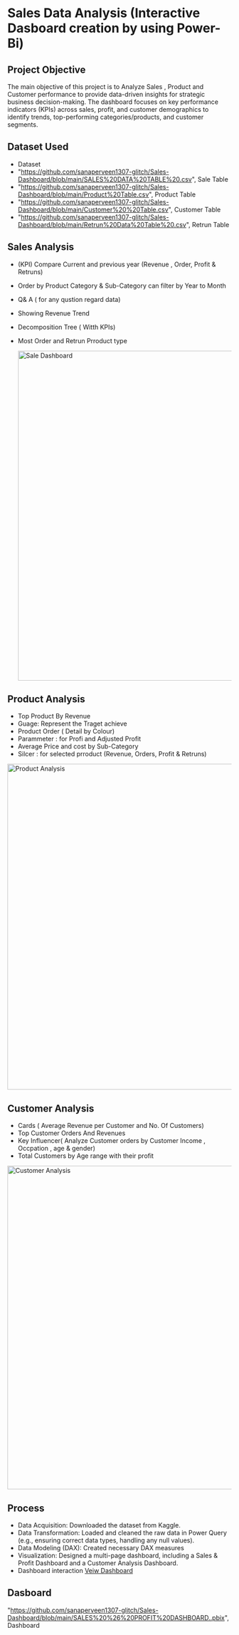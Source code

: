 # Sales Data Analysis (Interactive Dasboard creation by using Power-Bi)

## Project Objective
The main objective of this project is to Analyze Sales , Product and Customer performance to provide data-driven insights for strategic business decision-making. The dashboard focuses on key performance indicators (KPIs) across sales, profit, and customer demographics to identify trends, top-performing categories/products, and customer segments.

## Dataset Used
- Dataset
 - "https://github.com/sanaperveen1307-glitch/Sales-Dashboard/blob/main/SALES%20DATA%20TABLE%20.csv", Sale Table
 - "https://github.com/sanaperveen1307-glitch/Sales-Dashboard/blob/main/Product%20Table.csv", Product Table
 - "https://github.com/sanaperveen1307-glitch/Sales-Dashboard/blob/main/Customer%20%20Table.csv", Customer Table
 - "https://github.com/sanaperveen1307-glitch/Sales-Dashboard/blob/main/Retrun%20Data%20Table%20.csv", Retrun Table 
## Sales Analysis 
- (KPI) Compare Current and previous year (Revenue , Order, Profit & Retruns)
- Order  by Product Category & Sub-Category can filter by Year to Month
- Q& A ( for any qustion regard data)
- Showing Revenue Trend
- Decomposition Tree ( Witth KPIs)
- Most Order and Retrun Prroduct  type

  
  <img width="1373" height="741" alt="Sale Dashboard" src="https://github.com/user-attachments/assets/b1d7af80-d360-4504-b35c-f7a2284811cd" />

## Product  Analysis 
- Top Product By Revenue 
- Guage: Represent the Traget achieve 
- Product Order ( Detail by Colour)
- Parammeter : for Profi and Adjusted Profit
- Average Price and cost by Sub-Category
- Silcer :  for selected prroduct (Revenue, Orders, Profit & Retruns)

  
<img width="1302" height="732" alt="Product Analysis" src="https://github.com/user-attachments/assets/ccb176a7-c26f-4226-8511-b489ffd79338" />

## Customer Analysis 
- Cards ( Average Revenue per Customer and No. Of Customers)
- Top Customer Orders And Revenues
- Key Influencer( Analyze Customer orders by Customer Income , Occpation , age & gender)
- Total Customers  by Age range with their profit

  
<img width="1312" height="727" alt="Customer Analysis" src="https://github.com/user-attachments/assets/a21656f6-cbd9-4da2-b943-29a92dc4da0b" />

## Process 
- Data Acquisition: Downloaded the dataset from Kaggle.
- Data Transformation: Loaded and cleaned the raw data in Power Query (e.g., ensuring correct data types, handling any null values).
- Data Modeling (DAX): Created necessary DAX measures 
- Visualization: Designed a multi-page dashboard, including a Sales & Profit Dashboard and a Customer Analysis Dashboard.
- Dashboard interaction <a href = "https://github.com/sanaperveen1307-glitch/Sales-Dashboard/blob/main/SALES%20%26%20PROFIT%20DASHBOARD..pbix"> Veiw Dashboard</a>

## Dasboard 
"https://github.com/sanaperveen1307-glitch/Sales-Dashboard/blob/main/SALES%20%26%20PROFIT%20DASHBOARD..pbix", Dashboard
